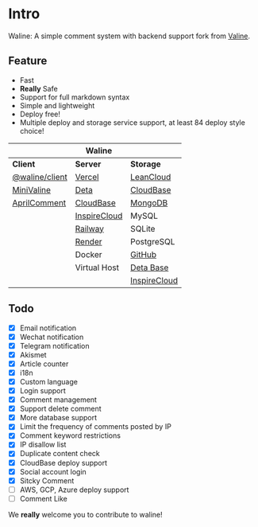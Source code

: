 # Intro

Waline: A simple comment system with backend support fork from [Valine](https://valine.js.org).

<!-- more -->

## Feature

- Fast
- **Really** Safe
- Support for full markdown syntax
- Simple and lightweight
- Deploy free!
- Multiple deploy and storage service support, at least 84 deploy style choice!

|                                                          | Waline                                   |                                                                               |
| -------------------------------------------------------- | ---------------------------------------- | ----------------------------------------------------------------------------- |
| **Client**                                               | **Server**                               | **Storage**                                                                   |
| [@waline/client](https://waline.js.org)                  | [Vercel](https://vercel.com)             | [LeanCloud](https://leancloud.app)                                            |
| [MiniValine](https://minivaline.js.org/)                 | [Deta](https://deta.sh)                  | [CloudBase](https://clodbase.net)                                             |
| [AprilComment](https://github.com/asforest/AprilComment) | [CloudBase](https://cloudbase.net/)      | [MongoDB](https://mongodb.com)                                                |
|                                                          | [InspireCloud](https://inspirecloud.com) | MySQL                                                                         |
|                                                          | [Railway](https://railway.app)           | SQLite                                                                        |
|                                                          | [Render](https://render.com)             | PostgreSQL                                                                    |
|                                                          | Docker                                   | [GitHub](https://github.com)                                                  |
|                                                          | Virtual Host                             | [Deta Base](https://docs.deta.sh/docs/base/about)                             |
|                                                          |                                          | [InspireCloud](https://inspirecloud.com/docs/nodejs/database/quickstart.html) |

## Todo

- [x] Email notification
- [x] Wechat notification
- [x] Telegram notification
- [x] Akismet
- [x] Article counter
- [x] i18n
- [x] Custom language
- [x] Login support
- [x] Comment management
- [x] Support delete comment
- [x] More database support
- [x] Limit the frequency of comments posted by IP
- [x] Comment keyword restrictions
- [x] IP disallow list
- [x] Duplicate content check
- [x] CloudBase deploy support
- [x] Social account login
- [x] Sitcky Comment
- [ ] AWS, GCP, Azure deploy support
- [ ] Comment Like

We **really** welcome you to contribute to waline!
